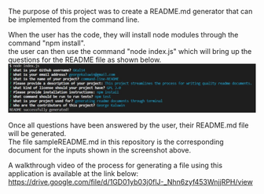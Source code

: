The purpose of this project was to create a README.md generator that can be implemented from the command line.

When the user has the code, they will install node modules through the command "npm install".<br>
the user can then use the command "node index.js" which will bring up the questions for the README file as shown below.
![terminal image](./assets/terminal.jpg)

Once all questions have been answered by the user, their README.md file will be generated.<br>
The file sampleREADME.md in this repository is the corresponding document for the inputs shown in the screenshot above.

A walkthrough video of the process for generating a file using this application is available at the link below:<br>
https://drive.google.com/file/d/1GD01yb03j0flJ-_Nhn6zyf453WnjjRPH/view